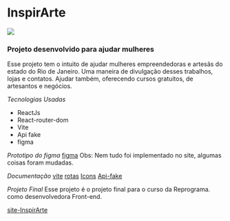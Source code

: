 # InspirArte

![](https://inspirarte.netlify.app/assets/logoArt.212c13cc.png)

### Projeto desenvolvido para ajudar mulheres

Esse projeto tem o intuito de ajudar mulheres empreendedoras e artesãs
do estado do Rio de Janeiro. Uma maneira de divulgação desses trabalhos,
lojas e contatos. 
Ajudar também, oferecendo cursos gratuitos, de artesantos e negócios. 

*Tecnologias Usadas*
* ReactJs 
* React-router-dom
* Vite
* Api fake
* figma

*Prototipo do figma*
[figma](https://www.figma.com/file/7Z4Pil7NFahj2S4GocCXnk/Untitled?node-id=0%3A1)
Obs: Nem tudo foi implementado no site, algumas coisas foram mudadas.

*Documentação*
[vite](https://vitejs.dev/guide/)
[rotas](https://reactrouter.com/)
[Icons](https://react-icons.github.io/react-icons/)
[Api-fake](https://my-json-server.typicode.com/)

*Projeto Final*
Esse projeto é o projeto final para o curso da Reprograma.
como desenvolvedora Front-end. 

[site-InspirArte](https://inspirarte.netlify.app/)



